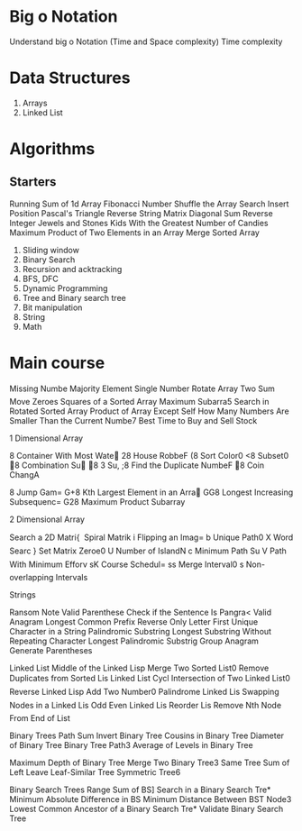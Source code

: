 # Big o Notation
Understand big o Notation (Time and Space complexity)
Time complexity

# Data Structures
1. Arrays
2. Linked List

# Algorithms

## Starters

Running Sum of 1d Array
Fibonacci Number
Shuffle the Array
Search Insert Position
Pascal's Triangle
Reverse String
Matrix Diagonal Sum
Reverse Integer
Jewels and Stones
Kids With the Greatest Number of Candies
Maximum Product of Two Elements in an Array
Merge Sorted Array
1. Sliding window
2. Binary Search
3. Recursion and acktracking
4. BFS, DFC
5. Dynamic Programming
6. Tree and Binary search tree
7. Bit manipulation
8. String
9. Math


# Main course
Missing Numbe
Majority Element
Single Number
Rotate Array
Two Sum
Move Zeroes
Squares of a Sorted Array
Maximum Subarra5
Search in Rotated Sorted Array
Product of Array Except Self
How Many Numbers Are Smaller Than the Current Numbe7
Best Time to Buy and Sell Stock

1 Dimensional Array

8 Container With Most Wate
28 House RobbeF
(8 Sort Color0
<8 Subset0
8 Combination Su
8 3 Su,
;8 Find the Duplicate NumbeF
8 Coin ChangA

8 Jump Gam=
G+8 Kth Largest Element in an Arra
GG8 Longest Increasing Subsequenc=
G28 Maximum Product Subarray

2 Dimensional Array

Search a 2D Matri{
 Spiral Matrik
i Flipping an Imag=
b Unique Path0
X Word Searc
} Set Matrix Zeroe0
U Number of IslandN
c Minimum Path Su
V Path With Minimum Efforv
sK Course Schedul=
ss Merge Interval0
s Non-overlapping Intervals

Strings

Ransom Note
Valid Parenthese
Check if the Sentence Is Pangra<
Valid Anagram
Longest Common Prefix
Reverse Only Letter
First Unique Character in a String
Palindromic Substring
Longest Substring Without Repeating Character
Longest Palindromic Substrig
Group Anagram
Generate Parentheses

Linked List
Middle of the Linked Lisp
Merge Two Sorted List0
Remove Duplicates from Sorted Lis
Linked List Cycl
Intersection of Two Linked List0
Reverse Linked Lisp
Add Two Number0
Palindrome Linked Lis
Swapping Nodes in a Linked Lis
Odd Even Linked Lis
Reorder Lis
Remove Nth Node From End of List


Binary Trees
Path Sum
Invert Binary Tree
Cousins in Binary Tree
Diameter of Binary Tree
Binary Tree Path3
Average of Levels in Binary Tree

Maximum Depth of Binary Tree
Merge Two Binary Tree3
Same Tree
Sum of Left Leave
Leaf-Similar Tree
Symmetric Tree6


Binary Search Trees
Range Sum of BS]
Search in a Binary Search Tre*
Minimum Absolute Difference in BS
Minimum Distance Between BST Node3
Lowest Common Ancestor of a Binary Search Tre*
Validate Binary Search Tree
